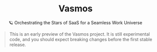<div align="center">
  <h1>Vasmos</h1>
  <p>🪐 Orchestrating the Stars of SaaS for a Seamless Work Universe</p>
</div>

> This is an early preview of the Vasmos project. It is still experimental code,
> and you should expect breaking changes before the first stable release.

